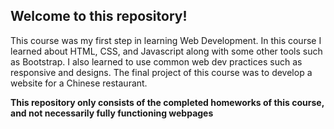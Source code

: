 ## Welcome to this repository!

This course was my first step in learning Web Development. In this course I learned about HTML, CSS, and Javascript along with some other tools such as Bootstrap. I also learned to use common web dev practices such as responsive and designs. The final project of this course was to develop a website for a Chinese restaurant. 

**This repository only consists of the completed homeworks of this course, and not necessarily fully functioning webpages**
